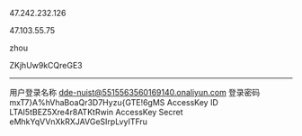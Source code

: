 47.242.232.126

47.103.55.75

zhou

ZKjhUw9kCQreGE3

****

用户登录名称 dde-nuist@5515563560169140.onaliyun.com
登录密码 mxT7}A%hVhaBoaQr3D7Hyzu{GTE!6gMS
AccessKey ID LTAI5tBEZ5Xre4r8ATKtRwin
AccessKey Secret eMhkYqVVnXkRXJAVGeSIrpLvyITFru